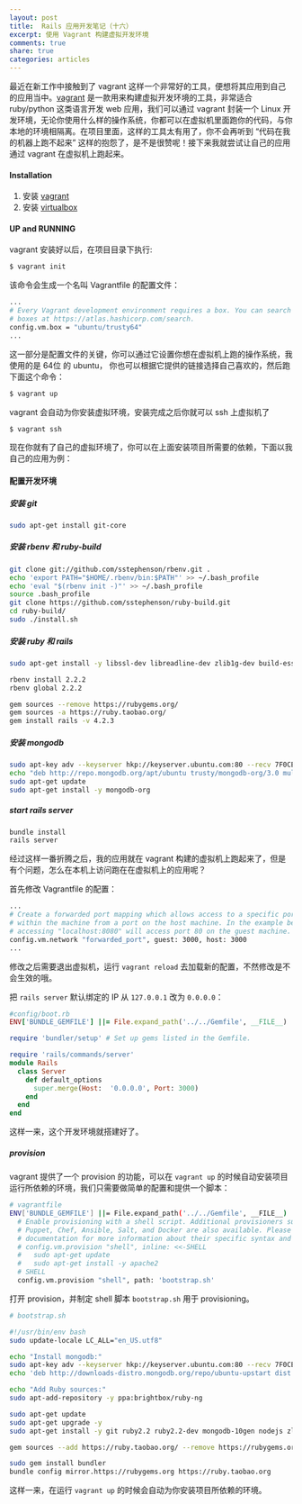 ```yaml
---
layout: post
title:  Rails 应用开发笔记（十六）
excerpt: 使用 Vagrant 构建虚拟开发环境
comments: true
share: true
categories: articles
---
```


最近在新工作中接触到了 vagrant 这样一个非常好的工具，便想将其应用到自己的应用当中。[vagrant](https://www.vagrantup.com/) 是一款用来构建虚拟开发环境的工具，非常适合 ruby/python 这类语言开发 web 应用，我们可以通过 vagrant 封装一个 Linux 开发环境，无论你使用什么样的操作系统，你都可以在虚拟机里面跑你的代码，与你本地的环境相隔离。在项目里面，这样的工具太有用了，你不会再听到 “代码在我的机器上跑不起来” 这样的抱怨了，是不是很赞呢！接下来我就尝试让自己的应用通过 vagrant 在虚拟机上跑起来。

#### Installation

1. 安装 [vagrant](http://www.vagrantup.com/downloads)
2. 安装 [virtualbox](https://www.virtualbox.org/)

#### UP and RUNNING

vagrant 安装好以后，在项目目录下执行:

```sh
$ vagrant init
```

该命令会生成一个名叫 Vagrantfile 的配置文件：

```sh
...
# Every Vagrant development environment requires a box. You can search for
# boxes at https://atlas.hashicorp.com/search.
config.vm.box = "ubuntu/trusty64"
...
```

这一部分是配置文件的关键，你可以通过它设置你想在虚拟机上跑的操作系统，我使用的是 64位 的 ubuntu， 你也可以根据它提供的链接选择自己喜欢的，然后跑下面这个命令：

```sh
$ vagrant up
```

vagrant 会自动为你安装虚拟环境，安装完成之后你就可以 ssh 上虚拟机了

```sh
$ vagrant ssh
```

现在你就有了自己的虚拟环境了，你可以在上面安装项目所需要的依赖，下面以我自己的应用为例：

#### 配置开发环境

##### 安装 git

```sh
sudo apt-get install git-core
```

##### 安装 rbenv 和 ruby-build

```sh
git clone git://github.com/sstephenson/rbenv.git .
echo 'export PATH="$HOME/.rbenv/bin:$PATH"' >> ~/.bash_profile
echo 'eval "$(rbenv init -)"' >> ~/.bash_profile
source .bash_profile
git clone https://github.com/sstephenson/ruby-build.git
cd ruby-build/
sudo ./install.sh
```

##### 安装 ruby 和 rails

```sh
sudo apt-get install -y libssl-dev libreadline-dev zlib1g-dev build-essential g++ nodejs

rbenv install 2.2.2
rbenv global 2.2.2

gem sources --remove https://rubygems.org/
gem sources -a https://ruby.taobao.org/
gem install rails -v 4.2.3
```

##### 安装 mongodb

```sh
sudo apt-key adv --keyserver hkp://keyserver.ubuntu.com:80 --recv 7F0CEB10
echo "deb http://repo.mongodb.org/apt/ubuntu trusty/mongodb-org/3.0 multiverse" | sudo tee /etc/apt/sources.list.d/mongodb-org-3.0.list
sudo apt-get update
sudo apt-get install -y mongodb-org
```

##### start rails server

```sh
bundle install
rails server
```

经过这样一番折腾之后，我的应用就在 vagrant 构建的虚拟机上跑起来了，但是有个问题，怎么在本机上访问跑在在虚拟机上的应用呢？

首先修改 Vagrantfile 的配置：

```sh
...
# Create a forwarded port mapping which allows access to a specific port
# within the machine from a port on the host machine. In the example below,
# accessing "localhost:8080" will access port 80 on the guest machine.
config.vm.network "forwarded_port", guest: 3000, host: 3000
...
```

修改之后需要退出虚拟机，运行 `vagrant reload` 去加载新的配置，不然修改是不会生效的哦。

把 `rails server` 默认绑定的 IP 从 `127.0.0.1` 改为 `0.0.0.0`：

```ruby
#config/boot.rb
ENV['BUNDLE_GEMFILE'] ||= File.expand_path('../../Gemfile', __FILE__)

require 'bundler/setup' # Set up gems listed in the Gemfile.

require 'rails/commands/server'
module Rails
  class Server
    def default_options
      super.merge(Host:  '0.0.0.0', Port: 3000)
    end
  end
end
```

这样一来，这个开发环境就搭建好了。

##### provision

vagrant 提供了一个 provision 的功能，可以在 `vagrant up` 的时候自动安装项目运行所依赖的环境，我们只需要做简单的配置和提供一个脚本：

```sh
# vagrantfile
ENV['BUNDLE_GEMFILE'] ||= File.expand_path('../../Gemfile', __FILE__)
  # Enable provisioning with a shell script. Additional provisioners such as
  # Puppet, Chef, Ansible, Salt, and Docker are also available. Please see the
  # documentation for more information about their specific syntax and use.
  # config.vm.provision "shell", inline: <<-SHELL
  #   sudo apt-get update
  #   sudo apt-get install -y apache2
  # SHELL
  config.vm.provision "shell", path: 'bootstrap.sh'
```

打开 provision，并制定 shell 脚本 `bootstrap.sh` 用于 provisioning。

```sh
# bootstrap.sh

#!/usr/bin/env bash
sudo update-locale LC_ALL="en_US.utf8"

echo "Install mongodb:"
sudo apt-key adv --keyserver hkp://keyserver.ubuntu.com:80 --recv 7F0CEB10
echo 'deb http://downloads-distro.mongodb.org/repo/ubuntu-upstart dist 10gen' | sudo tee /etc/apt/sources.list.d/mongodb.list

echo "Add Ruby sources:"
sudo apt-add-repository -y ppa:brightbox/ruby-ng

sudo apt-get update
sudo apt-get upgrade -y
sudo apt-get install -y git ruby2.2 ruby2.2-dev mongodb-10gen nodejs zlib1g-dev build-essential g++ libsqlite3-dev

gem sources --add https://ruby.taobao.org/ --remove https://rubygems.org/

sudo gem install bundler
bundle config mirror.https://rubygems.org https://ruby.taobao.org
```

这样一来，在运行 `vagrant up` 的时候会自动为你安装项目所依赖的环境。